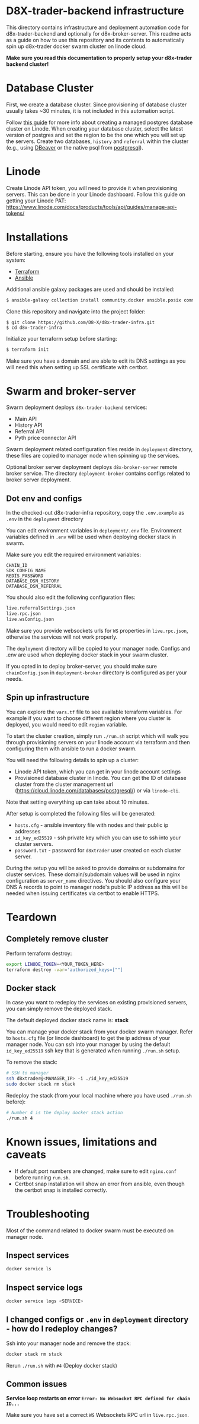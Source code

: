 # D8X-trader-backend infrastructure

This directory contains infrastructure and deployment automation code for
d8x-trader-backend and optionally for d8x-broker-server. This readme acts as a
guide on how to use this repository and its contents to automatically spin up
d8x-trader docker swarm cluster on linode cloud.

**Make sure you read this documentation to properly setup your d8x-trader
backend cluster!**


# Database Cluster
First, we create a database cluster. Since provisioning of database
cluster usually takes ~30 minutes, it is not included in this
automation script.

Follow [this guide](https://www.linode.com/docs/products/databases/managed-databases/guides/create-database/) 
for more info about creating a managed postgres database cluster on Linode. When creating your database cluster, 
select the latest version of postgres and set the region to be the one which you will set up the servers.
Create two databases, `history` and `referral` within the cluster (e.g., using [DBeaver](https://dbeaver.io/) or
the native psql from [postgresql](https://www.postgresql.org/)).

# Linode

Create Linode API token, you will need to provide it when provisioning servers.
This can be done in your Linode dashboard. Follow this guide on getting your
Linode PAT:
https://www.linode.com/docs/products/tools/api/guides/manage-api-tokens/ 

# Installations

Before starting, ensure you have the following tools installed on your
system:

- [Terraform](https://developer.hashicorp.com/terraform/downloads)
- [Ansible](https://docs.ansible.com/ansible/latest/installation_guide/intro_installation.html#installing-ansible)

Additional ansible galaxy packages are used and should be installed:

```bash
$ ansible-galaxy collection install community.docker ansible.posix community.general
```

Clone this repository and navigate into the project folder:
```
$ git clone https://github.com/D8-X/d8x-trader-infra.git
$ cd d8x-trader-infra
```
Initialize your terraform setup before starting:

```bash
$ terraform init
```

Make sure you have a domain and are able to edit its DNS settings as you will
need this when setting up SSL certificate with certbot.




# Swarm and broker-server

Swarm deployment deploys `d8x-trader-backend` services:
- Main API
- History API
- Referral API
- Pyth price connector API

Swarm deployment related configuration files reside in `deployment` directory,
these files are copied to manager node when spinning up the services.

Optional broker server deployment deploys `d8x-broker-server` remote broker
service. The directory `deployment-broker` contains configs related to broker
server deployment.

## Dot env and configs

In the checked-out d8x-trader-infra repository, copy the `.env.example` as `.env` in the `deployment` directory

You can edit environment variables in `deployment/.env` file. Environment
variables defined in `.env` will be used when deploying docker stack in swarm.

Make sure you edit the required environment variables:
```
CHAIN_ID
SDK_CONFIG_NAME
REDIS_PASSWORD
DATABASE_DSN_HISTORY
DATABASE_DSN_REFERRAL
```

You should also edit the following configuration files:

```bash
live.referralSettings.json
live.rpc.json
live.wsConfig.json
```

Make sure you provide websockets urls for `WS` properties in `live.rpc.json`,
otherwise the services will not work properly.

The `deployment` directory will be copied to your manager node. Configs and .env
are used when deploying docker stack in your swarm cluster.

If you opted in to deploy broker-server, you should make sure `chainConfig.json`
in `deployment-broker` directory is configured as per your needs.

## Spin up infrastructure

You can explore the `vars.tf` file to see available terraform
variables. For example if you want to choose different region where you cluster
is deployed, you would need to edit `region` variable.

To start the cluster creation, simply run `./run.sh` script which will walk you
through provisioning servers on your linode account via terraform and then
configuring them with ansible to run a docker swarm.
 
You will need the following details to spin up a cluster:

- Linode API token, which you can get in your linode account settings
- Provisioned database cluster in linode. You can get the ID of database cluster
  from the cluster management url
  (https://cloud.linode.com/databases/postgresql/<ID>) or via `linode-cli`.

Note that setting everything up can take about 10 minutes.

After setup is completed the following files will be generated:
- `hosts.cfg` - ansible inventory file with nodes and their public ip addresses
- `id_key_ed25519` - ssh private key which you can use to ssh into your cluster servers.
- `password.txt` - password for `d8xtrader` user created on each cluster server.

During the setup you will be asked to provide domains or subdomains for cluster
services. These domain/subdomain values will be used in nginx configuration as
`server_name` directives. You should also configure your DNS A records to point
to manager node's public IP address as this will be needed when issuing
certificates via certbot to enable HTTPS.

# Teardown

## Completely remove cluster
Perform terraform destroy:

```bash
export LINODE_TOKEN=<YOUR_TOKEN_HERE>
terraform destroy -var='authorized_keys=[""]
```

## Docker stack

In case you want to redeploy the services on existing provisioned servers, you
can simply remove the deployed stack. 

The default deployed docker stack name is: **stack**

You can manage your docker stack from your docker swarm manager. Refer to
`hosts.cfg` file (or linode dashboard) to get the ip address of your manager
node. You can ssh into your manager by using the default `id_key_ed25519` ssh
key that is generated when running `./run.sh` setup.

To remove the stack:
```bash
# SSH to manager
ssh d8xtrader@<MANAGER_IP> -i ./id_key_ed25519
sudo docker stack rm stack
```

Redeploy the stack (from your local machine where you have used `./run.sh`
before):

```bash
# Number 4 is the deploy docker stack action
./run.sh 4
```

# Known issues, limitations and caveats

- If default port numbers are changed, make sure to edit `nginx.conf` before
  running `run.sh`.
- Certbot snap installation will show an error from ansible, even though the
  certbot snap is installed correctly.


# Troubleshooting

Most of the command related to docker swarm must be executed on manager node.

## Inspect services

```bash
docker service ls
```

## Inspect service logs

```bash
docker service logs <SERVICE>
```

## I changed configs or `.env` in `deployment` directory - how do I redeploy changes?

Ssh into your manager node and remove the stack:
```bash
docker stack rm stack
```
Rerun `./run.sh` with `#4` (Deploy docker stack)

## Common issues

**Service loop restarts on error `Error: No Websocket RPC defined for chain ID...`**

Make sure you have set a correct `WS` Websockets RPC url in `live.rpc.json`.



